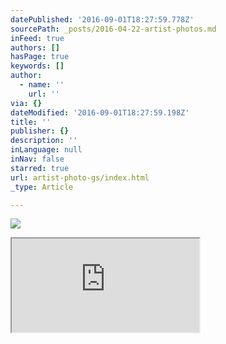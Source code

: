 ```yaml
---
datePublished: '2016-09-01T18:27:59.778Z'
sourcePath: _posts/2016-04-22-artist-photos.md
inFeed: true
authors: []
hasPage: true
keywords: []
author:
  - name: ''
    url: ''
via: {}
dateModified: '2016-09-01T18:27:59.198Z'
title: ''
publisher: {}
description: ''
inLanguage: null
inNav: false
starred: true
url: artist-photo-gs/index.html
_type: Article

---
```

![](https://s3-us-west-2.amazonaws.com/the-grid-img/p/d13b2e601dc80ea4041e78bedbe0fe83848df461.jpg)

<iframe src="https://the-grid.github.io/ed-userhtml/?g=eJxtkclugzAURX8FWaK7gqEOitI4Vdqk3UVd8AO2McaNwejZFDVfXyZFLLK75w1Xb9jrElgtAweCosr71u3iWDAjm4JBpKxVRkbC1vdYLGsuizdX2T7X3kiKn1jdvo58Yb8rOjG_Tn6DbvyKc8bdCj8W-3Usvy1Q20LS49f5cjpOXEmtKk8zPKf7q_M0nSRXwhoLNExfyhLjpWBcbusbQXjiMiVgc_1JiOncpuSEu5BgBbZrowdrT-13S5ImmMwjCH-j5w5sK8P0812C0Q0KnP8bDoK4hULCc68LX-0wCiZB0RYPehkdZSNMp5-rKRrYCbBmcFIUNRYd9vH8nMM_5meQjg" style=""></iframe>